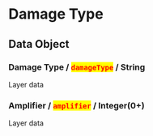 # Damage Type

## Data Object

### Damage Type / <mark style="color:red;">`damageType`</mark> / String

Layer data

### Amplifier / <mark style="color:red;">`amplifier`</mark> / Integer(0+)

Layer data
